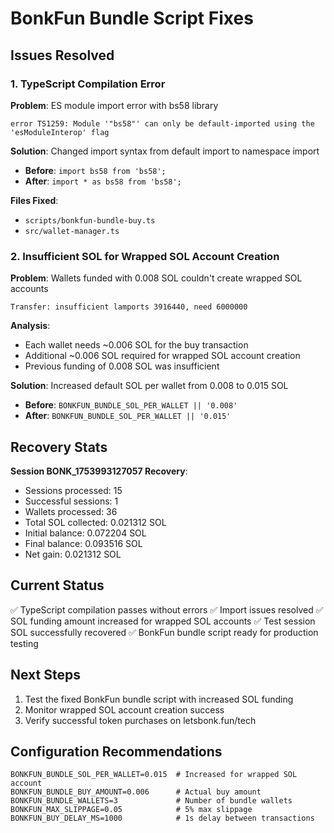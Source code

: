 # BonkFun Bundle Script Fixes

## Issues Resolved

### 1. TypeScript Compilation Error

**Problem**: ES module import error with bs58 library

```
error TS1259: Module '"bs58"' can only be default-imported using the 'esModuleInterop' flag
```

**Solution**: Changed import syntax from default import to namespace import

- **Before**: `import bs58 from 'bs58';`
- **After**: `import * as bs58 from 'bs58';`

**Files Fixed**:

- `scripts/bonkfun-bundle-buy.ts`
- `src/wallet-manager.ts`

### 2. Insufficient SOL for Wrapped SOL Account Creation

**Problem**: Wallets funded with 0.008 SOL couldn't create wrapped SOL accounts

```
Transfer: insufficient lamports 3916440, need 6000000
```

**Analysis**:

- Each wallet needs ~0.006 SOL for the buy transaction
- Additional ~0.006 SOL required for wrapped SOL account creation
- Previous funding of 0.008 SOL was insufficient

**Solution**: Increased default SOL per wallet from 0.008 to 0.015 SOL

- **Before**: `BONKFUN_BUNDLE_SOL_PER_WALLET || '0.008'`
- **After**: `BONKFUN_BUNDLE_SOL_PER_WALLET || '0.015'`

## Recovery Stats

**Session BONK_1753993127057 Recovery**:

- Sessions processed: 15
- Successful sessions: 1  
- Wallets processed: 36
- Total SOL collected: 0.021312 SOL
- Initial balance: 0.072204 SOL
- Final balance: 0.093516 SOL
- Net gain: 0.021312 SOL

## Current Status

✅ TypeScript compilation passes without errors
✅ Import issues resolved
✅ SOL funding amount increased for wrapped SOL accounts
✅ Test session SOL successfully recovered
✅ BonkFun bundle script ready for production testing

## Next Steps

1. Test the fixed BonkFun bundle script with increased SOL funding
2. Monitor wrapped SOL account creation success
3. Verify successful token purchases on letsbonk.fun/tech

## Configuration Recommendations

```env
BONKFUN_BUNDLE_SOL_PER_WALLET=0.015  # Increased for wrapped SOL account
BONKFUN_BUNDLE_BUY_AMOUNT=0.006      # Actual buy amount
BONKFUN_BUNDLE_WALLETS=3             # Number of bundle wallets
BONKFUN_MAX_SLIPPAGE=0.05            # 5% max slippage
BONKFUN_BUY_DELAY_MS=1000            # 1s delay between transactions
```

